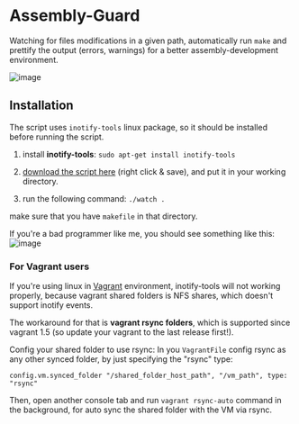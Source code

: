# Assembly-Guard

Watching for files modifications in a given path, automatically run `make` and prettify the output (errors, warnings) for a better assembly-development environment.

![image](https://dl.dropboxusercontent.com/u/4041100/github/conmake.jpg)

## Installation
The script uses ``inotify-tools`` linux package, so it should be installed before running the script.

1. install **inotify-tools**:
```sudo apt-get install inotify-tools```

2. [download the script here](http://) (right click & save), and put it in your working directory.
3. run the following command: ``./watch .``

make sure that you have ``makefile`` in that directory.

If you're a bad programmer like me, you should see something like this:
![image](https://dl.dropboxusercontent.com/u/4041100/github/assemblyguard_output.jpg)


### For Vagrant users

If you're using linux in [Vagrant](http://www.vagrantup.com) environment, inotify-tools will not working properly, because vagrant shared folders is NFS shares, which doesn't support inotify events.

The workaround for that is **vagrant rsync folders**, which is supported since vagrant 1.5 (so update your vagrant to the last release first!).

Config your shared folder to use rsync: In you ``VagrantFile`` config rsync as any other synced folder, by just specifying the "rsync" type:

`config.vm.synced_folder "/shared_folder_host_path", "/vm_path", type: "rsync"`

Then, open another console tab and run ``vagrant rsync-auto`` command in the background, for auto sync the shared folder with the VM via rsync.